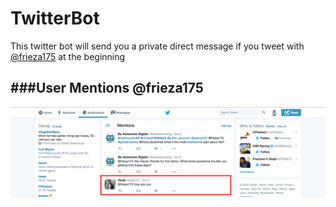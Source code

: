 # TwitterBot


This twitter bot will send you a private direct message if you tweet with [@frieza175](https://twitter.com/botifulbot/) at the beginning

###User Mentions @frieza175 
  ---
  ![User Mention](https://github.com/VivekBhat/replying-TwitterBot/blob/master/resources/mention.png)



